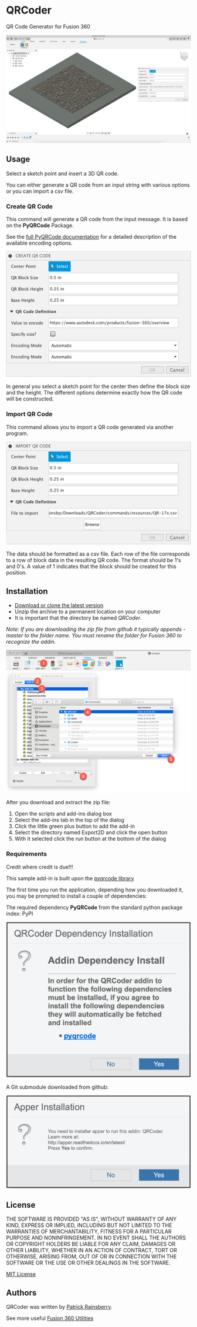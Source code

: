 QRCoder
=======

QR Code Generator for Fusion 360

![image](resources/readMeCover.png)

Usage
-----

Select a sketch point and insert a 3D QR code.

You can either generate a QR code from an input string with various options or you can import a csv file.

### Create QR Code

This command will generate a QR code from the input message. It is based on the **PyQRCode** Package. 

See the [full PyQRCode documentation](https://pythonhosted.org/PyQRCode/) 
for a detailed description of the available encoding options.

![image](resources/create_qr_dialog.png)

In general you select a sketch point for the center then define the block size and the height. 
The different options determine exactly how the QR code will be constructed.

### Import QR Code

This command allows you to import a QR code generated via another program.

![image](resources/import_qr_dialog.png)

The data should be formatted as a csv file. 
Each row of the file corresponds to a row of block data in the resulting QR code. 
The format should be 1's and 0's. A value of 1 indicates that the block should be created for this position.

Installation
------------

-   [Download or clone the latest version](https://github.com/tapnair/QRCoder/archive/refs/heads/master.zip)
-   Unzip the archive to a permanent location on your computer
-   It is important that the directory be named *QRCoder*.

*Note: If you are downloading the zip file from github it typically appends -master to the folder name. 
You must rename the folder for Fusion 360 to recognize the addin.*

![image](resources/install.png)

After you download and extract the zip file:

1.  Open the scripts and add-ins dialog box
2.  Select the add-ins tab in the top of the dialog
3.  Click the little green plus button to add the add-in
4.  Select the directory named Export2D and click the open button
5.  With it selected click the run button at the bottom of the dialog

### Requirements

Credit where credit is due!!!

This sample add-in is built upon the [pyqrcode library](https://github.com/mnooner256/pyqrcode)

The first time you run the application, depending how you downloaded it, 
you may be prompted to install a couple of dependencies:

The required dependency **PyQRCode** from the standard python package index: PyPI

![image](resources/dependency.png)

A Git submodule downloaded from github:

![image](resources/apper-dependency.png)

License
-------

THE SOFTWARE IS PROVIDED "AS IS", WITHOUT WARRANTY OF ANY KIND, EXPRESS OR IMPLIED, 
INCLUDING BUT NOT LIMITED TO THE WARRANTIES OF MERCHANTABILITY, FITNESS FOR A PARTICULAR PURPOSE AND NONINFRINGEMENT. 
IN NO EVENT SHALL THE AUTHORS OR COPYRIGHT HOLDERS BE LIABLE FOR ANY CLAIM, DAMAGES OR OTHER LIABILITY, 
WHETHER IN AN ACTION OF CONTRACT, TORT OR OTHERWISE, ARISING FROM, OUT OF OR IN CONNECTION WITH THE SOFTWARE 
OR THE USE OR OTHER DEALINGS IN THE SOFTWARE.

[MIT License](../LICENSE)

Authors
-------

QRCoder was written by [Patrick Rainsberry](patrick.rainsberry@autodesk.com).

See more useful [Fusion 360 Utilities](https://tapnair.github.io/index.html)

